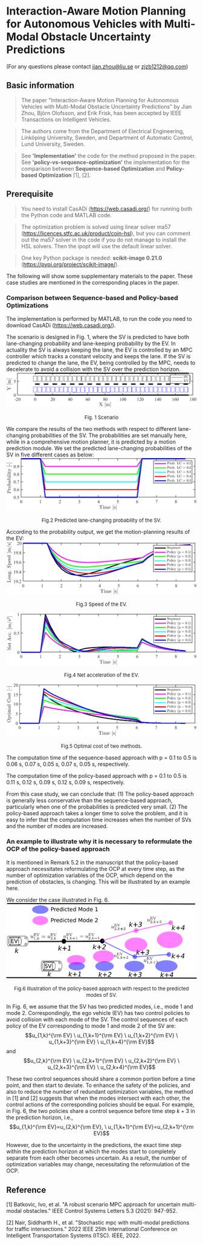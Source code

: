 # Interaction-Aware Motion Planning for Autonomous Vehicles with Multi-Modal Obstacle Uncertainty Predictions

(For any questions please contact jian.zhou@liu.se or zjzb1212@qq.com)
## Basic information
> The paper "Interaction-Aware Motion Planning for Autonomous Vehicles with Multi-Modal Obstacle Uncertainty Predictions" by Jian Zhou, Björn Olofsson, and Erik Frisk, has been accepted by IEEE Transactions on Intelligent Vehicles.

> The authors come from the Department of Electrical Engineering, Linköping University, Sweden, and Department of Automatic Control, Lund University, Sweden.

> See **'Implementation'** the code for the method proposed in the paper. See **'policy-vs-sequence-optimization'** the implementation for the comparison between **Sequence-based Optimization** and **Policy-based Optimization** [1], [2].

## Prerequisite
> You need to install CasADi (https://web.casadi.org/) for running both the Python code and MATLAB code. 

> The optimization problem is solved using linear solver ma57 (https://licences.stfc.ac.uk/product/coin-hsl), but you can comment out the ma57 solver in the code if you do not manage to install the HSL solvers. Then the ipopt will use the default linear solver.

> One key Python package is needed: **scikit-image 0.21.0** (https://pypi.org/project/scikit-image/).

The following will show some supplementary materials to the paper. These case studies are mentioned in the corresponding places in the paper.

### Comparison between Sequence-based and Policy-based Optimizations
The implementation is performed by MATLAB, to run the code you need to download CasADi (https://web.casadi.org/).


The scenario is designed in Fig. 1, where the SV is predicted to have both lane-changing probability and lane-keeping probability by the EV. In actuality the SV is always keeping the lane, the EV is controlled by an MPC controller which tracks a constant velocity and keeps the lane. If the SV is predicted to change the lane, the EV, being controlled by the MPC, needs to decelerate to avoid a collision with the SV over the prediction horizon.
![alt](policy-vs-sequence-optimization/Fig_SV_EV_Path.png)
<center><font size=2> Fig. 1 Scenario </font></center>

We compare the results of the two methods with respect to different lane-changing probabilities of the SV. The probabilities are set manually here, while in a comprehensive motion planner, it is predicted by a motion prediction module. We set the predicted lane-changing probabilities of the SV in five different cases as below:
![alt](policy-vs-sequence-optimization/Fig_EV_Prob.png)
<center><font size=2> Fig.2 Predicted lane-changing probability of the SV. </font></center>

According to the probability output, we get the motion-planning results of the EV:
![alt](policy-vs-sequence-optimization/Fig_EV_Speed.png)
<center><font size=2> Fig.3 Speed of the EV. </font></center>

![alt](policy-vs-sequence-optimization/Fig_EV_Acc.png)
<center><font size=2> Fig.4 Net acceleration of the EV. </font></center>

![alt](policy-vs-sequence-optimization/Fig_EV_Cost.png)
<center><font size=2> Fig.5 Optimal cost of two methods. </font></center>

The computation time of the sequence-based approach with p = 0.1 to 0.5 is 0.06 s, 0.07 s, 0.05 s, 0.07 s, 0.05 s, respectively.

The computation time of the policy-based approach with p = 0.1 to 0.5 is 0.11 s, 0.12 s, 0.09 s, 0.12 s, 0.09 s, respectively.

From this case study, we can conclude that:
(1) The policy-based approach is generally less conservative than the sequence-based approach, particularly when one of the probabilities is predicted very small. (2) The policy-based approach takes a longer time to solve the problem, and it is easy to infer that the computation time increases when the number of SVs and the number of modes are increased.

### An example to illustrate why it is necessary to reformulate the OCP of the policy-based approach

It is mentioned in Remark 5.2 in the manuscript that the policy-based
approach necessitates reformulating the OCP at every time step, as the number of optimization variables of the OCP,
which depend on the prediction of obstacles, is changing. This will be illustrated by an example here.

We consider the case illustrated in Fig. 6. 
![alt](policy-vs-sequence-optimization/policy.png)
<center><font size=2> Fig.6 Illustration of the policy-based approach with respect to the predicted modes of SV. </font></center>

In Fig. 6, we assume that the SV has two predicted modes, i.e., mode 1 and mode 2. Correspondingly, the ego vehicle (EV) has two control policies to avoid collision with each mode of the SV. The control sequences of each policy of the EV corresponding to mode 1 and mode 2 of the SV are:
$$u_{1,k}^{\rm EV} \ u_{1,k+1}^{\rm EV} \ u_{1,k+2}^{\rm EV} \ u_{1,k+3}^{\rm EV} \ u_{1,k+4}^{\rm EV}$$
and
$$u_{2,k}^{\rm EV} \ u_{2,k+1}^{\rm EV} \ u_{2,k+2}^{\rm EV} \ u_{2,k+3}^{\rm EV} \ u_{2,k+4}^{\rm EV}$$

These two control sequences should share a common portion before a time point, and then start to deviate. To enhance the safety of the policies, and also to reduce the number of redundant optimization variables, the method in [1] and [2] suggests that when the modes intersect with each other, the control actions of the corresponding policies should be equal. For example, in Fig. 6, the two policies share a control sequence before time step $k+3$ in the prediction horizon, i.e.,
$$u_{1,k}^{\rm EV}=u_{2,k}^{\rm EV}, \ u_{1,k+1}^{\rm EV}=u_{2,k+1}^{\rm EV}$$

However, due to the uncertainty in the predictions, the exact time step within the prediction horizon at which the modes start to completely separate from each other becomes uncertain. As a result, the number of optimization variables may change, necessitating the reformulation of the OCP. 


## Reference
[1] Batkovic, Ivo, et al. "A robust scenario MPC approach for uncertain multi-modal obstacles." IEEE Control Systems Letters 5.3 (2021): 947-952.

[2] Nair, Siddharth H., et al. "Stochastic mpc with multi-modal predictions for traffic intersections." 2022 IEEE 25th International Conference on Intelligent Transportation Systems (ITSC). IEEE, 2022.

